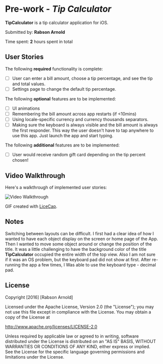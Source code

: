 # Pre-work - *Tip Calculator*

**TipCalculator** is a tip calculator application for iOS.

Submitted by: **Rabson Arnold**

Time spent: **2** hours spent in total

## User Stories

The following **required** functionality is complete:

* [ ] User can enter a bill amount, choose a tip percentage, and see the tip and total values.
* [ ] Settings page to change the default tip percentage.

The following **optional** features are to be implemented:
* [ ] UI animations
* [ ] Remembering the bill amount across app restarts (if <10mins)
* [ ] Using locale-specific currency and currency thousands separators.
* [ ] Making sure the keyboard is always visible and the bill amount is always the first responder. This way the user doesn't have to tap anywhere to use this app. Just launch the app and start typing.

The following **additional** features are to be implemented:

- [ ] User would receive random gift card depending on the tip percent chosen!

## Video Walkthrough 

Here's a walkthrough of implemented user stories:

<img src= 'http://i.imgur.com/qtS42mw.gif' title='Video Walkthrough' width='' alt='Video Walkthrough' />

GIF created with [LiceCap](http://www.cockos.com/licecap/).

## Notes

Switching between layouts can be difficult. I first had a clear idea
of how I wanted to have each object display on the screen or home page of the App.
Then I wanted to move some object around or change the position of the title.
It was a little challenging to have the background color of the title **TipCalculator**
occupied the entire width of the top view. Also I am not sure if it was an OS problem, but 
the keyboard pad did not show at first. After re-running the app a few times, I Was able to
use the keyboard type - decimal pad.

## License

Copyright [2016] [Rabson Arnold]

Licensed under the Apache License, Version 2.0 (the "License");
you may not use this file except in compliance with the License.
You may obtain a copy of the License at

http://www.apache.org/licenses/LICENSE-2.0

Unless required by applicable law or agreed to in writing, software
distributed under the License is distributed on an "AS IS" BASIS,
WITHOUT WARRANTIES OR CONDITIONS OF ANY KIND, either express or implied.
See the License for the specific language governing permissions and
limitations under the License.
